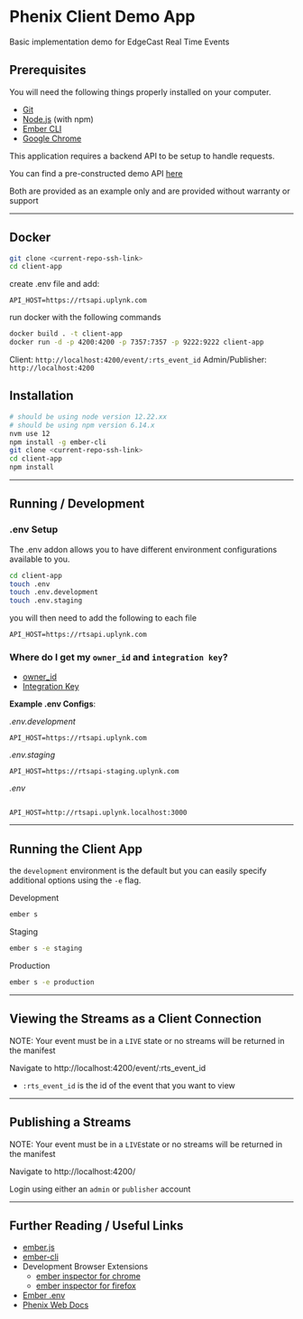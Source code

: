 # Phenix Client Demo App

Basic implementation demo for EdgeCast Real Time Events

## Prerequisites

You will need the following things properly installed on your computer.

* [Git](https://git-scm.com/)
* [Node.js](https://nodejs.org/) (with npm)
* [Ember CLI](https://ember-cli.com/)
* [Google Chrome](https://google.com/chrome/)



This application requires a backend API to be setup to handle requests.

You can find a pre-constructed demo API [here](https://github.com/tomoguisuru/rte-api)

Both are provided as an example only and are provided without warranty or support

---

## Docker
```bash
git clone <current-repo-ssh-link>
cd client-app
```
create .env file and add:

```
API_HOST=https://rtsapi.uplynk.com
```

run docker with the following commands

```bash
docker build . -t client-app
docker run -d -p 4200:4200 -p 7357:7357 -p 9222:9222 client-app
```

Client: `http://localhost:4200/event/:rts_event_id`
Admin/Publisher: `http://localhost:4200`

## Installation

```bash
# should be using node version 12.22.xx
# should be using npm version 6.14.x
nvm use 12
npm install -g ember-cli
git clone <current-repo-ssh-link>
cd client-app
npm install
```

---

## Running / Development

### .env Setup

The .env addon allows you to have different environment configurations available to you.

```bash
cd client-app
touch .env
touch .env.development
touch .env.staging
```

you will then need to add the following to each file

```
API_HOST=https://rtsapi.uplynk.com
```

### Where do I get my `owner_id` and `integration key`?
* [owner_id](https://cms.uplynk.com/static/cms2/index.html#/settings/)
* [Integration Key](https://cms.uplynk.com/static/cms2/index.html#/settings/integration-keys)

**Example .env Configs**:

_.env.development_
```
API_HOST=https://rtsapi.uplynk.com
```

_.env.staging_
```
API_HOST=https://rtsapi-staging.uplynk.com
```

_.env_
```

API_HOST=http://rtsapi.uplynk.localhost:3000
```

---

## Running the Client App

the `development` environment is the default but you can easily specify additional options using the `-e` flag.

Development
```bash
ember s
```

Staging
```bash
ember s -e staging
```

Production
```bash
ember s -e production
```

---

## Viewing the Streams as a Client Connection

NOTE: Your event must be in a `LIVE` state or no streams will be returned in the manifest

Navigate to http://localhost:4200/event/:rts_event_id

* `:rts_event_id` is the id of the event that you want to view

___


## Publishing a Streams

NOTE: Your event must be in a `LIVE`state or no streams will be returned in the manifest

Navigate to http://localhost:4200/

Login using either an `admin` or `publisher` account

---

## Further Reading / Useful Links

* [ember.js](https://emberjs.com/)
* [ember-cli](https://ember-cli.com/)
* Development Browser Extensions
  * [ember inspector for chrome](https://chrome.google.com/webstore/detail/ember-inspector/bmdblncegkenkacieihfhpjfppoconhi)
  * [ember inspector for firefox](https://addons.mozilla.org/en-US/firefox/addon/ember-inspector/)
* [Ember .env](https://github.com/fivetanley/ember-cli-dotenv)
* [Phenix Web Docs](https://phenixrts.com/docs/web/)
